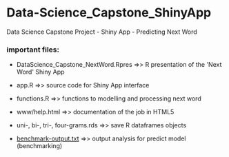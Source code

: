 # Data-Science_Capstone_ShinyApp
Data Science Capstone Project - Shiny App - Predicting Next Word

### important files:

* DataScience_Capstone_NextWord.Rpres =>> R presentation of the 'Next Word' Shiny App
* app.R =>> source code for Shiny App interface
* functions.R =>> functions to modelling and processing next word
* www/help.html =>> documentation of the job in HTML5
* uni-, bi-, tri-, four-grams.rds =>> save R dataframes objects

* [benchmark-output.txt](benchmark-output.txt) =>> output analysis for predict model (benchmarking)


